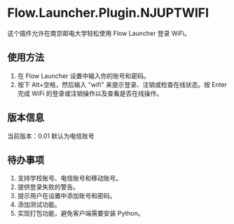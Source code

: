 # Flow.Launcher.Plugin.NJUPTWIFI

这个插件允许在南京邮电大学轻松使用 Flow Launcher 登录 WiFi。

## 使用方法

1. 在 Flow Launcher 设置中输入你的账号和密码。
2. 按下 Alt+空格，然后输入 "wifi" 来提示登录、注销或检查在线状态。按 Enter 完成 WiFi 的登录或注销操作以及查看是否在线操作。

## 版本信息

当前版本：0.01
默认为电信账号

## 待办事项

1. 支持学校账号、电信账号和移动账号。
2. 提供登录失败的警告。
3. 提示用户在设置中添加账号和密码。
4. 添加测试功能。
5. 实现打包功能，避免客户端需要安装 Python。
